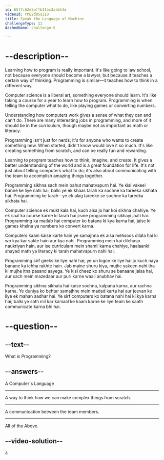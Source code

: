 ```yaml
---
id: 65f7c62e5affb11bc3aab14a
videoId: YPE2dO5sII0
title: Speak the Language of Machine
challengeType: 11
dashedName: challenge-5

---
```


# --description--

Learning how to program is really important. It's like going to law school, not because everyone should become a lawyer, but because it teaches a certain way of thinking. Programming is similar—it teaches how to think in a different way.

Computer science is a liberal art, something everyone should learn. It's like taking a course for a year to learn how to program. Programming is when telling the computer what to do, like playing games or converting numbers.

Understanding how computers work gives a sense of what they can and can't do. There are many interesting jobs in programming, and more of it should be in the curriculum, though maybe not as important as math or literacy.

Programming isn't just for nerds; it's for anyone who wants to create something new. When started, didn't know would love it so much. It's like creating something from scratch, and can be really fun and rewarding.

Learning to program teaches how to think, imagine, and create. It gives a better understanding of the world and is a great foundation for life. It's not just about telling computers what to do; it's also about communicating with the team to accomplish amazing things together.

Programming sikhna sach mein bahut mahatvapurn hai. Ye kisi vakeel banne ke liye nahi hai, balki ye ek khaas tarah ka sochne ka tareeka sikhata hai. Programming ke tarah—ye ek alag tareeke se sochne ka tareeka sikhata hai.

Computer science ek mukt kala hai, kuch aisa jo har koi sikhna chahiye. Ye ek saal ka course karne ki tarah hai jisme programming sikhayi jaati hai. Programming ka matlab hai computer ko batana ki kya karna hai, jaise ki games khelna ya numbers ko convert karna.

Computers kaam kaise karte hain ye samajhna ek aisa mehsoos dilata hai ki wo kya kar sakte hain aur kya nahi. Programming mein kai dilchasp naukriyan hain, aur ise curriculam mein shamil karna chahiye, haalaanki shayad math ya literacy ki tarah mahatvapurn nahi hai.

Programming sirf geeks ke liye nahi hai; ye un logon ke liye hai jo kuch naya banane ka ichha rakhte hain. Jab maine shuru kiya, mujhe yakeen nahi tha ki mujhe itna pasand aayega. Ye kisi cheez ko shuru se banaane jaisa hai, aur sach mein mazedaar aur puri karne waali anubhav hai.

Programming sikhna sikhata hai kaise sochna, kalpana karna, aur rachna karna. Ye duniya ko behtar samajhne mein madad karta hai aur jeevan ke liye ek mahan aadhar hai. Ye sirf computers ko batana nahi hai ki kya karna hai; balki ye sath mil kar kamaal ke kaam karne ke liye team ke saath communicate karna bhi hai.

# --question--

## --text--

What is Programming?

## --answers--

A Computer's Language

---

A way to think how we can make complex things from scratch.

---

A communication between the team members.

---

All of the Above.

## --video-solution--

4
